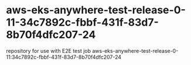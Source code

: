 # aws-eks-anywhere-test-release-0-11-34c7892c-fbbf-431f-83d7-8b70f4dfc207-24
repository for use with E2E test job aws-eks-anywhere-test-release-0-11:34c7892c-fbbf-431f-83d7-8b70f4dfc207-24

